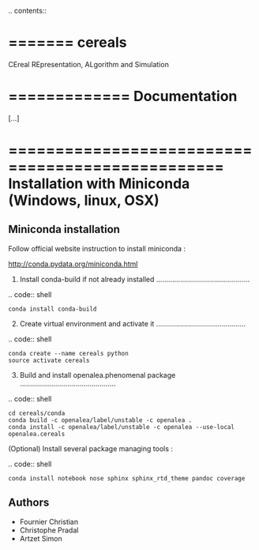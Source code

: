 .. contents::

=======
cereals
=======

CEreal REpresentation, ALgorithm and Simulation

=============
Documentation
=============

[...]


=================================================
Installation with Miniconda (Windows, linux, OSX)
=================================================

Miniconda installation
----------------------

Follow official website instruction to install miniconda :

http://conda.pydata.org/miniconda.html

1. Install conda-build if not already installed
...............................................

.. code:: shell

    conda install conda-build

2. Create virtual environment and activate it
.............................................

.. code:: shell

    conda create --name cereals python
    source activate cereals

3. Build and install openalea.phenomenal package
................................................

.. code:: shell

    cd cereals/conda
    conda build -c openalea/label/unstable -c openalea .
    conda install -c openalea/label/unstable -c openalea --use-local openalea.cereals

(Optional) Install several package managing tools :

.. code:: shell

    conda install notebook nose sphinx sphinx_rtd_theme pandoc coverage

Authors
-------

* Fournier	    Christian
* Christophe    Pradal
* Artzet	    Simon